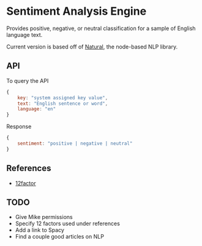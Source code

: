 # Sentiment Analysis Engine

Provides positive, negative, or neutral classification for a sample of  English language text.

Current version is based off of [Natural](https://github.com/NaturalNode/natural), the node-based NLP library.

## API
To query the API
```js
{
    key: "system assigned key value",
    text: "English sentence or word",
    language: "en"
}
```

Response
```js
{
    sentiment: "positive | negative | neutral"
}
```

## References
- [12factor](https://12factor.net/)


## TODO
- Give Mike permissions
- Specify 12 factors used under references
- Add a link to Spacy
- Find a couple good articles on NLP